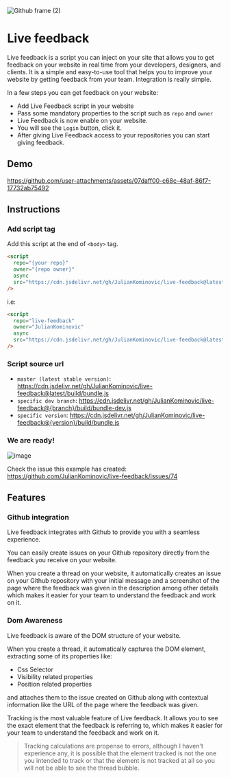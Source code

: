 ![Github frame (2)](https://github.com/JulianKominovic/live-feedback/assets/70329467/074b2b42-61a6-452e-8dbe-5b359cae46ec)

# Live feedback

Live feedback is a script you can inject on your site that allows you to get feedback on your website in real time from your developers, designers, and clients.
It is a simple and easy-to-use tool that helps you to improve your website by getting feedback from your team.
Integration is really simple.

In a few steps you can get feedback on your website:

- Add Live Feedback script in your website
- Pass some mandatory properties to the script such as `repo` and `owner`
- Live Feedback is now enable on your website.
- You will see the `Login` button, click it.
- After giving Live Feedback access to your repositories you can start giving feedback.

## Demo



https://github.com/user-attachments/assets/07daff00-c68c-48af-86f7-17732ab75492



## Instructions

### Add script tag

Add this script at the end of `<body>` tag.

```html
<script
  repo="{your repo}"
  owner="{repo owner}"
  async
  src="https://cdn.jsdelivr.net/gh/JulianKominovic/live-feedback@latest/build/bundle.js"
/>
```

i.e:

```html
<script
  repo="live-feedback"
  owner="JulianKominovic"
  async
  src="https://cdn.jsdelivr.net/gh/JulianKominovic/live-feedback@latest/build/bundle.js"
/>
```

### Script source url

- `master (latest stable version)`: https://cdn.jsdelivr.net/gh/JulianKominovic/live-feedback@latest/build/bundle.js
- `specific dev branch`: https://cdn.jsdelivr.net/gh/JulianKominovic/live-feedback@{branch}/build/bundle-dev.js
- `specific version`: https://cdn.jsdelivr.net/gh/JulianKominovic/live-feedback@{version}/build/bundle.js

### We are ready!

![image](https://github.com/JulianKominovic/live-feedback/assets/70329467/64d1d32c-e1e8-4544-8a05-edfb1980b04a)

Check the issue this example has created: https://github.com/JulianKominovic/live-feedback/issues/74

## Features

### Github integration

Live feedback integrates with Github to provide you with a seamless experience.

You can easily create issues on your Github repository directly from the feedback you receive on your website.

When you create a thread on your website, it automatically creates an issue on your Github repository with your initial message and a screenshot of the page where the feedback was given in the description among other details which makes it easier for your team to understand the feedback and work on it.

### Dom Awareness

Live feedback is aware of the DOM structure of your website.

When you create a thread, it automatically captures the DOM element, extracting some of its properties like:

- Css Selector
- Visibility related properties
- Position related properties

and attaches them to the issue created on Github along with contextual information like the URL of the page where the feedback was given.

Tracking is the most valuable feature of Live feedback. It allows you to see the exact element that the feedback is referring to, which makes it easier for your team to understand the feedback and work on it.

> Tracking calculations are propense to errors, although I haven't experience any, it is possible that the element tracked is not the one you intended to track or that the element is not tracked at all so you will not be able to see the thread bubble.
